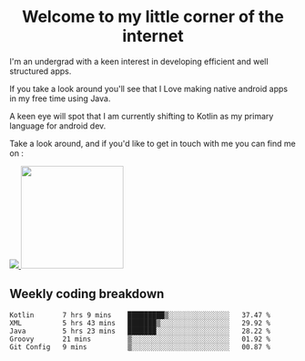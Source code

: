 <h1 align="center"> Welcome to my little corner of the internet </h1>

I'm an undergrad with a keen interest in developing efficient and well structured apps.

If you take a look around you'll see that I Love making native android apps in my free time using Java.

A keen eye will spot that I am currently shifting to Kotlin as my primary language for android dev.

Take a look around, and if you'd like to get in touch with me you can find me on :

<a href="">
  <img src="https://komarev.com/ghpvc/?username=ade3l&style=flat-square" />
</a>

<img height="180em" src="https://github-readme-stats-eight-theta.vercel.app/api/top-langs/?username=ade3l&langs_count=7&theme=cobalt&layout=compact"/>

## Weekly coding breakdown
<!--START_SECTION:waka-->
```text
Kotlin       7 hrs 9 mins    █████████▒░░░░░░░░░░░░░░░   37.47 % 
XML          5 hrs 43 mins   ███████▒░░░░░░░░░░░░░░░░░   29.92 % 
Java         5 hrs 23 mins   ███████░░░░░░░░░░░░░░░░░░   28.22 % 
Groovy       21 mins         ▒░░░░░░░░░░░░░░░░░░░░░░░░   01.92 % 
Git Config   9 mins          ▒░░░░░░░░░░░░░░░░░░░░░░░░   00.87 % 
```
<!--END_SECTION:waka-->


<!--
**ade3l/ade3l** is a ✨ _special_ ✨ repository because its `README.md` (this file) appears on your GitHub profile.

Here are some ideas to get you started:

- 🔭 I’m currently working on ... 
- 🌱 I’m currently learning ... 
- 👯 I’m looking to collaborate on ... 
- 🤔 I’m looking for help with ... 
- 💬 Ask me about ... Anything 
- 📫 How to reach me: ...
- 😄 Pronouns: ...
- ⚡ Fun fact: ...
-->
